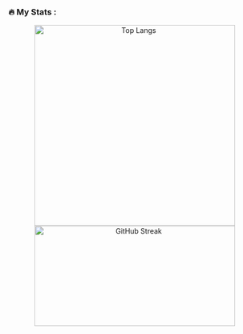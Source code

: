 ### :fire: My Stats :

<div align="center">
  <img src="https://github-readme-stats.vercel.app/api/top-langs/?username=makishima44&layout=compact&theme=vision-friendly-dark" alt="Top Langs" width="400"/>
  <img src="https://github-readme-streak-stats.herokuapp.com?user=makishima44&theme=great-gatsby&border_radius=7.9" alt="GitHub Streak" width="400" height="200"/>
</div>
